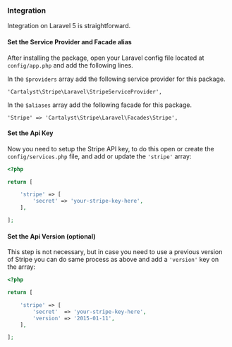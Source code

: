 ### Integration

Integration on Laravel 5 is straightforward.

#### Set the Service Provider and Facade alias

After installing the package, open your Laravel config file located at `config/app.php` and add the following lines.

In the `$providers` array add the following service provider for this package.

    'Cartalyst\Stripe\Laravel\StripeServiceProvider',

In the `$aliases` array add the following facade for this package.

    'Stripe' => 'Cartalyst\Stripe\Laravel\Facades\Stripe',

#### Set the Api Key

Now you need to setup the Stripe API key, to do this open or create the `config/services.php` file, and add or update the `'stripe'` array:

```php
<?php

return [

    'stripe' => [
        'secret' => 'your-stripe-key-here',
    ],

];
```

#### Set the Api Version (optional)

This step is not necessary, but in case you need to use a previous version of Stripe you can do same process as above and add a `'version'` key on the array:

```php
<?php

return [

    'stripe' => [
        'secret'  => 'your-stripe-key-here',
        'version' => '2015-01-11',
    ],

];
```
